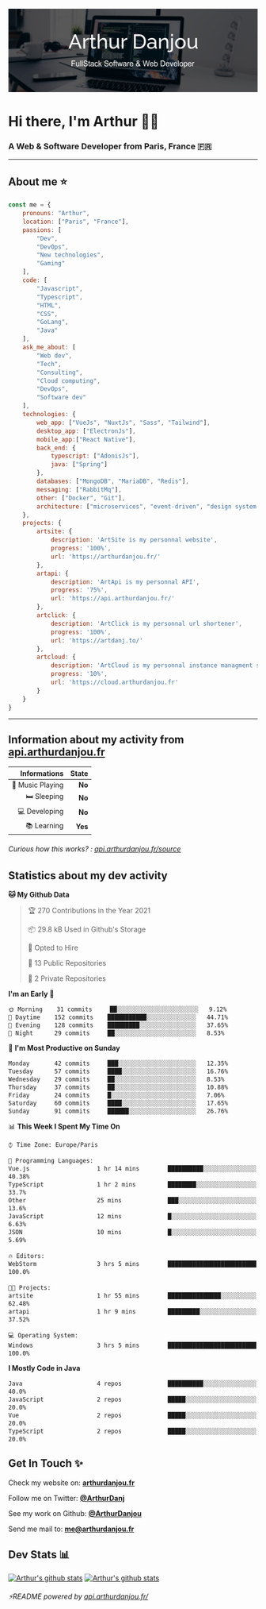 ![Banner](./assets/Banner.png)

# Hi there, I'm Arthur 🙋‍♂️
### A Web & Software Developer from Paris, France 🇫🇷

---
## About me ⭐

```javascript
const me = {
    pronouns: "Arthur", 
    location: ["Paris", "France"],
    passions: [
        "Dev", 
        "DevOps", 
        "New technologies",
        "Gaming"
    ],
    code: [
        "Javascript", 
        "Typescript", 
        "HTML", 
        "CSS", 
        "GoLang", 
        "Java"
    ],
    ask_me_about: [
        "Web dev", 
        "Tech", 
        "Consulting", 
        "Cloud computing", 
        "DevOps",
        "Software dev"
    ],
    technologies: {
        web_app: ["VueJs", "NuxtJs", "Sass", "Tailwind"],
        desktop_app: ["ElectronJs"],
        mobile_app:["React Native"],
        back_end: {
            typescript: ["AdonisJs"],
            java: ["Spring"]
        },
        databases: ["MongoDB", "MariaDB", "Redis"],
        messaging: ["RabbitMq"],
        other: ["Docker", "Git"],
        architecture: ["microservices", "event-driven", "design system pattern"],
    },
    projects: {
        artsite: {
            description: 'ArtSite is my personnal website',
            progress: '100%',
            url: 'https://arthurdanjou.fr/'
        },
        artapi: {
            description: 'ArtApi is my personnal API',
            progress: '75%',
            url: 'https://api.arthurdanjou.fr/'
        },
        artclick: {
            description: 'ArtClick is my personnal url shortener',
            progress: '100%',
            url: 'https://artdanj.to/'
        },
        artcloud: {
            description: 'ArtCloud is my personnal instance managment system',
            progress: '10%',
            url: 'https://cloud.arthurdanjou.fr'
        }
    }
}
```
---

## Information about my activity from [api.arthurdanjou.fr](https://api.arthurdanjou.fr)

| Informations                 |   State |
| ---------------------------: | ------: |
| :musical_note: Music Playing |  **No** |
|               :bed: Sleeping |  **No** |
|        :computer: Developing |  **No** |
|             :books: Learning |  **Yes** |

###### Curious how this works? : [api.arthurdanjou.fr/source](https://api.arthurdanjou.fr/source)

## Statistics about my dev activity

<!--START_SECTION:waka-->
**🐱 My Github Data** 

> 🏆 270 Contributions in the Year 2021
 > 
> 📦 29.8 kB Used in Github's Storage 
 > 
> 💼 Opted to Hire
 > 
> 📜 13 Public Repositories 
 > 
> 🔑 2 Private Repositories  
 > 
**I'm an Early 🐤** 

```text
🌞 Morning    31 commits     ██░░░░░░░░░░░░░░░░░░░░░░░   9.12% 
🌆 Daytime    152 commits    ███████████░░░░░░░░░░░░░░   44.71% 
🌃 Evening    128 commits    █████████░░░░░░░░░░░░░░░░   37.65% 
🌙 Night      29 commits     ██░░░░░░░░░░░░░░░░░░░░░░░   8.53%

```
📅 **I'm Most Productive on Sunday** 

```text
Monday       42 commits     ███░░░░░░░░░░░░░░░░░░░░░░   12.35% 
Tuesday      57 commits     ████░░░░░░░░░░░░░░░░░░░░░   16.76% 
Wednesday    29 commits     ██░░░░░░░░░░░░░░░░░░░░░░░   8.53% 
Thursday     37 commits     ██░░░░░░░░░░░░░░░░░░░░░░░   10.88% 
Friday       24 commits     █░░░░░░░░░░░░░░░░░░░░░░░░   7.06% 
Saturday     60 commits     ████░░░░░░░░░░░░░░░░░░░░░   17.65% 
Sunday       91 commits     ██████░░░░░░░░░░░░░░░░░░░   26.76%

```


📊 **This Week I Spent My Time On** 

```text
⌚︎ Time Zone: Europe/Paris

💬 Programming Languages: 
Vue.js                   1 hr 14 mins        ██████████░░░░░░░░░░░░░░░   40.38% 
TypeScript               1 hr 2 mins         ████████░░░░░░░░░░░░░░░░░   33.7% 
Other                    25 mins             ███░░░░░░░░░░░░░░░░░░░░░░   13.6% 
JavaScript               12 mins             █░░░░░░░░░░░░░░░░░░░░░░░░   6.63% 
JSON                     10 mins             █░░░░░░░░░░░░░░░░░░░░░░░░   5.69%

🔥 Editors: 
WebStorm                 3 hrs 5 mins        █████████████████████████   100.0%

🐱‍💻 Projects: 
artsite                  1 hr 55 mins        ███████████████░░░░░░░░░░   62.48% 
artapi                   1 hr 9 mins         █████████░░░░░░░░░░░░░░░░   37.52%

💻 Operating System: 
Windows                  3 hrs 5 mins        █████████████████████████   100.0%

```

**I Mostly Code in Java** 

```text
Java                     4 repos             ██████████░░░░░░░░░░░░░░░   40.0% 
JavaScript               2 repos             █████░░░░░░░░░░░░░░░░░░░░   20.0% 
Vue                      2 repos             █████░░░░░░░░░░░░░░░░░░░░   20.0% 
TypeScript               2 repos             █████░░░░░░░░░░░░░░░░░░░░   20.0%

```



<!--END_SECTION:waka-->

## Get In Touch ✨
Check my website on: [**arthurdanjou.fr**](https://arthurdanjou.fr)

Follow me on Twitter: [**@ArthurDanj**](https://twitter.com/ArthurDanj)

See my work on Github: [**@ArthurDanjou**](https://github.com/ArthurDanjou)

Send me mail to: [**me@arthurdanjou.fr**](mailto:me@arthurdanjou.fr)

## Dev Stats 📊

[![Arthur's github stats](https://github-readme-stats.vercel.app/api?count_private=true&show_icons=true&theme=dracula&username=arthurdanjou)](https://github.com/anuraghazra/github-readme-stats)
[![Arthur's github stats](https://github-readme-stats.vercel.app/api/top-langs/?count_private=true&show_icons=true&theme=dracula&username=arthurdanjou&layout=compact)](https://github.com/anuraghazra/github-readme-stats)

###### ⚡README powered by [api.arthurdanjou.fr/](https://api.arthurdanjou.fr)
